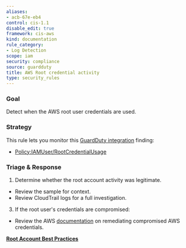 ```yaml
---
aliases:
- acb-67e-eb4
control: cis-1.1
disable_edit: true
framework: cis-aws
kind: documentation
rule_category:
- Log Detection
scope: iam
security: compliance
source: guardduty
title: AWS Root credential activity
type: security_rules
---
```


### Goal
Detect when the AWS root user credentials are used.

### Strategy
This rule lets you monitor this [GuardDuty integration][1] finding:

* [Policy:IAMUser/RootCredentialUsage][2]


### Triage & Response
1. Determine whether the root account activity was legitimate. 
 * Review the sample for context. 
 * Review CloudTrail logs for a full investigation. 
3. If the root user's credentials are compromised:
 * Review the AWS [documentation][3] on remediating compromised AWS credentials.

**[Root Account Best Practices][4]**

[1]: https://docs.datadoghq.com/integrations/amazon_guardduty/
[2]: https://docs.aws.amazon.com/guardduty/latest/ug/guardduty_policy.html#policy1
[3]: https://docs.aws.amazon.com/guardduty/latest/ug/guardduty_remediate.html#compromised-creds
[4]: https://docs.aws.amazon.com/IAM/latest/UserGuide/id_root-user.html
